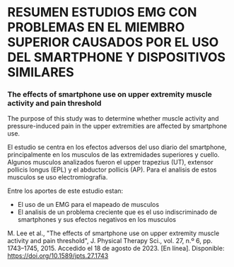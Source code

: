 # RESUMEN ESTUDIOS EMG CON PROBLEMAS EN EL MIEMBRO SUPERIOR CAUSADOS POR EL USO DEL SMARTPHONE Y DISPOSITIVOS SIMILARES


### The effects of smartphone use on upper extremity muscle activity and pain threshold
The purpose of this study was to determine whether muscle activity and pressure-induced pain in the upper extremities are affected by smartphone use.

El estudio se centra en los efectos adversos del uso diario del smartphone, principalmente en los musculos de las extremidades superiores y cuello. Algunos musculos analizados fueron el upper trapezius (UT), extensor pollicis longus (EPL) y el abductor pollicis (AP). Para el analisis de estos musculos se uso electromiografia.

Entre los aportes de este estudio estan:
* El uso de un EMG para el mapeado de musculos
* El analisis de un problema creciente que es el uso indiscriminado de smartphones y sus efectos negativos en los musculos

M. Lee et al., "The effects of smartphone use on upper extremity muscle activity and pain threshold", J. Physical Therapy Sci., vol. 27, n.º 6, pp. 1743–1745, 2015. Accedido el 18 de agosto de 2023. [En línea]. Disponible: https://doi.org/10.1589/jpts.27.1743
